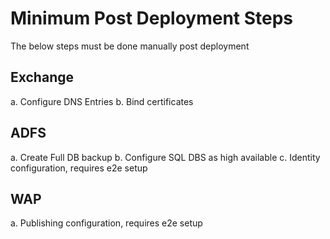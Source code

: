 # Minimum Post Deployment Steps

The below steps must be done manually post deployment 


## Exchange
a.	Configure DNS Entries
b.	Bind certificates


## ADFS
a.	Create Full DB backup
b.	Configure SQL DBS as high available
c.	Identity configuration, requires e2e setup

## WAP
a.	Publishing configuration, requires e2e setup